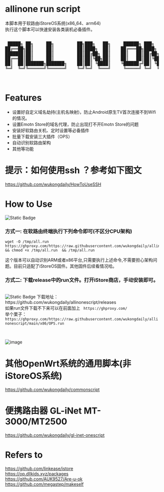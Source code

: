 # allinone run script<br>
本脚本用于软路由iStoreOS系统(x86_64、arm64)<br>
执行这个脚本可以快速安装各类装机必备插件。<br>


<pre>

 █████╗ ██╗     ██╗         ██╗███╗   ██╗     ██████╗ ███╗   ██╗███████╗    ██╗  ██╗ █████╗  ██████╗ 
██╔══██╗██║     ██║         ██║████╗  ██║    ██╔═══██╗████╗  ██║██╔════╝    ╚██╗██╔╝██╔══██╗██╔════╝ 
███████║██║     ██║         ██║██╔██╗ ██║    ██║   ██║██╔██╗ ██║█████╗       ╚███╔╝ ╚█████╔╝███████╗ 
██╔══██║██║     ██║         ██║██║╚██╗██║    ██║   ██║██║╚██╗██║██╔══╝       ██╔██╗ ██╔══██╗██╔═══██╗
██║  ██║███████╗███████╗    ██║██║ ╚████║    ╚██████╔╝██║ ╚████║███████╗    ██╔╝ ██╗╚█████╔╝╚██████╔╝
╚═╝  ╚═╝╚══════╝╚══════╝    ╚═╝╚═╝  ╚═══╝     ╚═════╝ ╚═╝  ╚═══╝╚══════╝    ╚═╝  ╚═╝ ╚════╝  ╚═════╝ 
                                                                                                     
 </pre>                                                      
                                                       
# Features<br>
* 设置好自定义域名劫持(主机名映射)，防止Android原生TV首次连接不到Wifi的情况。<br>
* 设置Emotn Store的域名代理，防止出现打不开Emotn Store的问题<br>
* 安装好软路由关机、定时设置等必备插件<br>
* 批量下载安装三大插件（OPS）<br>
* 自动识别软路由架构
* 其他等功能

# 提示：如何使用ssh ？参考如下图文
https://github.com/wukongdaily/HowToUseSSH

# How to Use
 ![Static Badge](https://img.shields.io/badge/all%20in%20one%20script-8A2BE2?logo=black&logoColor=black&label=%E7%BB%88%E7%AB%AF)
<p>
 <h3> 方式一:   在软路由终端执行下列命令即可(不区分CPU架构)</h3>
</p>
<p>

```
wget -O /tmp/all.run  https://ghproxy.com/https://raw.githubusercontent.com/wukongdaily/allinonescript/main/all/all.run && chmod +x /tmp/all.run  && /tmp/all.run

```

</p>

<p>
 这个版本可以自动识别ARM或者x86平台,只需要执行上述命令,不需要担心架构问题。目前只适配了iStoreOS固件。其他固件后续看情况哈。
</p>


 <h3>方式二:   下载release中的run文件。打开iStore商店，手动安装即可。</h3><br>
 <img alt="Static Badge" src="https://img.shields.io/badge/xxx.run-FF4500?logo=black&logoColor=black&label=iStore%E5%95%86%E5%BA%97%E7%A6%BB%E7%BA%BF%E5%AE%89%E8%A3%85%E5%8C%85"> 
 下载地址：https://github.com/wukongdaily/allinonescript/releases <br>
 如果run文件下载不下来可以在前面加上 <code> https://ghproxy.com/</code><br>
 举个栗子：<code>https://ghproxy.com/https://raw.githubusercontent.com/wukongdaily/allinonescript/main/x86/OPS.run</code><br>
</p>
<br>

![image](https://github.com/wukongdaily/allinonescript/assets/143675923/885169e1-68b6-4edf-8ece-ca6881d22faf)
<br>





# 其他OpenWrt系统的通用脚本(非iStoreOS系统)
https://github.com/wukongdaily/commonscript<br>

# 便携路由器 GL-iNet MT-3000/MT2500
https://github.com/wukongdaily/gl-inet-onescript

# Refers to
https://github.com/linkease/istore<br>
https://op.dllkids.xyz/packages<br>
https://github.com/AUK9527/Are-u-ok<br>
https://github.com/megastep/makeself


